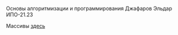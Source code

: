 Основы алгоритмизации и программирования
Джафаров Эльдар ИПО-21.23

Массивы 
[здесь](https://github.com/larenzo1/dz/blob/main/massiv.cs)

